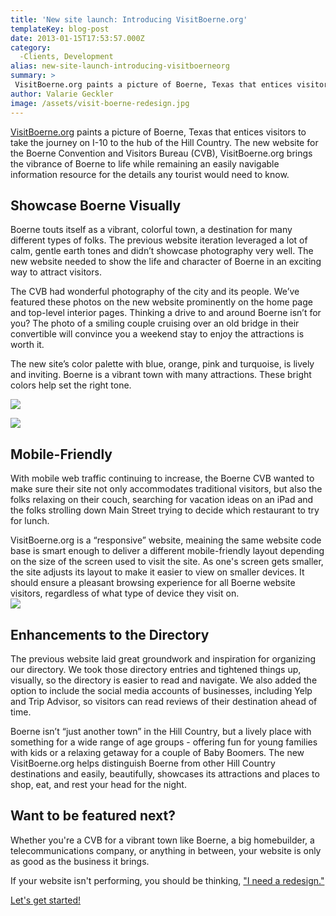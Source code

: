 ```yaml
---
title: 'New site launch: Introducing VisitBoerne.org'
templateKey: blog-post
date: 2013-01-15T17:53:57.000Z
category: 
  -Clients, Development
alias: new-site-launch-introducing-visitboerneorg
summary: > 
 VisitBoerne.org paints a picture of Boerne, Texas that entices visitors to take the journey on I-10 to the hub of the Hill Country. The new website for the Boerne Convention and Visitors Bureau (CVB), VisitBoerne.org brings the vibrance of Boerne to life while remaining an easily navigable information resource for the details any tourist would need to know.
author: Valarie Geckler
image: /assets/visit-boerne-redesign.jpg
---
```


[VisitBoerne.org](http://www.visitboerne.org/) paints a picture of Boerne, Texas that entices visitors to take the journey on I-10 to the hub of the Hill Country. The new website for the Boerne Convention and Visitors Bureau (CVB), VisitBoerne.org brings the vibrance of Boerne to life while remaining an easily navigable information resource for the details any tourist would need to know.

Showcase Boerne Visually
------------------------

Boerne touts itself as a vibrant, colorful town, a destination for many different types of folks. The previous website iteration leveraged a lot of calm, gentle earth tones and didn’t showcase photography very well. The new website needed to show the life and character of Boerne in an exciting way to attract visitors.

The CVB had wonderful photography of the city and its people. We’ve featured these photos on the new website prominently on the home page and top-level interior pages. Thinking a drive to and around Boerne isn’t for you? The photo of a smiling couple cruising over an old bridge in their convertible will convince you a weekend stay to enjoy the attractions is worth it.

The new site’s color palette with blue, orange, pink and turquoise, is lively and inviting. Boerne is a vibrant town with many attractions. These bright colors help set the right tone.

![](/sites/default/files/boerne-before.jpg)

![](/sites/default/files/boerne-after.jpg)

Mobile-Friendly
---------------

With mobile web traffic continuing to increase, the Boerne CVB wanted to make sure their site not only accommodates traditional visitors, but also the folks relaxing on their couch, searching for vacation ideas on an iPad and the folks strolling down Main Street trying to decide which restaurant to try for lunch.

VisitBoerne.org is a “responsive” website, meaining the same website code base is smart enough to deliver a different mobile-friendly layout depending on the size of the screen used to visit the site. As one's screen gets smaller, the site adjusts its layout to make it easier to view on smaller devices. It should ensure a pleasant browsing experience for all Boerne website visitors, regardless of what type of device they visit on.  
![](/sites/default/files/new-boerne-cvb-website_0.jpg)

Enhancements to the Directory
-----------------------------

The previous website laid great groundwork and inspiration for organizing our directory. We took those directory entries and tightened things up, visually, so the directory is easier to read and navigate. We also added the option to include the social media accounts of businesses, including Yelp and Trip Advisor, so visitors can read reviews of their destination ahead of time.

Boerne isn’t “just another town” in the Hill Country, but a lively place with something for a wide range of age groups - offering fun for young families with kids or a relaxing getaway for a couple of Baby Boomers. The new VisitBoerne.org helps distinguish Boerne from other Hill Country destinations and easily, beautifully, showcases its attractions and places to shop, eat, and rest your head for the night.

Want to be featured next?
-------------------------

Whether you're a CVB for a vibrant town like Boerne, a big homebuilder, a telecommunications company, or anything in between, your website is only as good as the business it brings.

If your website isn't performing, you should be thinking, ["I need a redesign."](/we-redesign-bad-websites)

[Let's get started!](/we-redesign-bad-websites)